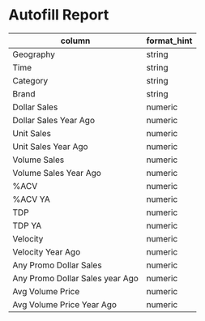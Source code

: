 # Autofill Report

| column | format_hint |
|---|---|
| Geography | string |
| Time | string |
| Category | string |
| Brand | string |
| Dollar Sales | numeric |
| Dollar Sales Year Ago | numeric |
| Unit Sales | numeric |
| Unit Sales Year Ago | numeric |
| Volume Sales | numeric |
| Volume Sales Year Ago | numeric |
| %ACV | numeric |
| %ACV YA | numeric |
| TDP | numeric |
| TDP YA | numeric |
| Velocity | numeric |
| Velocity Year Ago | numeric |
| Any Promo Dollar Sales | numeric |
| Any Promo Dollar Sales year Ago | numeric |
| Avg Volume Price | numeric |
| Avg Volume Price Year Ago | numeric |